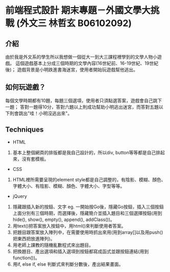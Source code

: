 # 前端程式設計 期末專題－外國文學大挑戰 (外文三 林哲玄 B06102092)

## 介紹
由於我是外文系的學生所以我想做一個從大一到大三課程裡學到的文學人物小遊戲。
這個遊戲基本上分成三個時期的文學內容(16世紀前、16-19世紀、19世紀後)；
遊戲背景是小明跌進書海迷宮，使用者開始玩遊戲幫他逃出。

## 如何玩遊戲？
每個文學時期都有10題，每題三個選項，使用者只須點選答案，遊戲會自己跳下一題；
答對一題得10分，答對六題以上則成功幫助小明逃出迷宮，而答對五題以下則會跳出"哇！小明沒逃出來"。

## Techniques
* HTML
1. 基本上整個網頁的排版都是我自己設計的，所以div, button等等都是自己排起來，沒有套模板。
 
* CSS
1. HTML裡所需要呈現的element style都是自己調整的，有陰影、模糊、顏色、字體大小、有陰影、模糊、顏色、字體大小、字型等等。

* jQuery
1. 隱藏跟插入新的按鈕、文字 eg. 一開始按Go後，隱藏Go按鈕，插入三個按鈕上面分別有三個時期，而選擇後，隱藏簡介並插入題目和三個選擇按鈕(用到hide(), show(), empty(), append(), addClass())。
2. 用text()把答案放入按鈕中，用html()來判斷使用者答案。
3. 把題目跟答案放入陣列中，在需要使用時抓出來用(用到array[]以及用push()把東西把放進陣列)。
4. 用老師上課教的隨機亂數程式來出題目。
5. 把換題目、產出選項和插入選項到按鈕都寫成函式並跟按鈕連結(用到function())。
6. 用if, else if, else 判斷式來判斷分數後，產出結果畫面。
